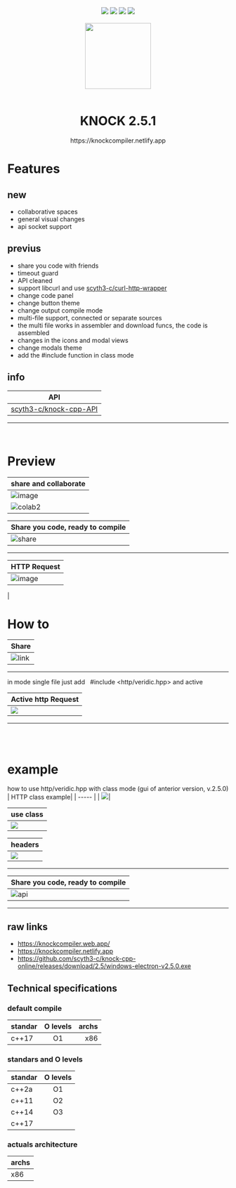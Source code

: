  <div align="center"> 
   <img src="https://img.shields.io/static/v1?label=version&message=2.6&color=green">
   <img src="https://img.shields.io/static/v1?label=ports&message=electron&color=blue">
   <img src="https://img.shields.io/static/v1?label=licence&message=MIT&color=red">
   <img src="https://img.shields.io/static/v1?label=CONTRIBUTIONS&message=ALL WELCOME&color=green">
 </div>

<br/>

<div align="center">  
  <img src="https://user-images.githubusercontent.com/52190352/209495356-97bc767b-ba87-4614-8baa-38dbe6dfe30f.png" width="150px">
</div>

<br/>


<div align="center">
 
 <h1>KNOCK 2.5.1 </h1>
  https://knockcompiler.netlify.app
 
</div>

# Features

## new

- collaborative spaces
- general visual changes
- api socket support

## previus

- share you code with friends
- timeout guard 
- API cleaned
- support libcurl and use [scyth3-c/curl-http-wrapper](https://github.com/scyth3-c/curl-http-wrapper)
- change code panel
- change button theme
- change output compile mode
- multi-file support, connected or separate sources
- the multi file works in assembler and download funcs, the code is assembled
- changes in the icons and modal views
- change modals theme
- add the #include function in class mode

## info

| API|
| -----  |
| [scyth3-c/knock-cpp-API](https://github.com/scyth3-c/knock-cpp-API) |
<hr/>

<br/>

# Preview

| share and collaborate |
| -----                 |
| ![image](https://github.com/scyth3-c/knock-cpp-online/assets/52190352/e9bead79-2f01-4c8b-8ce0-4292938920b9) |
| ![colab2](https://github.com/scyth3-c/knock-cpp-online/assets/52190352/f5f300d7-d959-4265-8481-90c78b916f28)|



| Share you code, ready to compile|
| -----                           |
| ![share](https://user-images.githubusercontent.com/52190352/236729138-83a07d13-125c-4a02-b268-03d5a53b2c57.png)|

<hr/>


| HTTP Request |
| -----                           |
| ![image](https://github.com/scyth3-c/knock-cpp-online/assets/52190352/477752a3-9cbc-402c-8789-f464958cadc4) |
 |


# How to


| Share |
| ----- |
|![link](https://github.com/scyth3-c/knock-cpp-online/assets/52190352/60d032b9-f86c-4226-98ae-784c085bd242)|


<hr/>

in mode single file just add  &nbsp;  #include	&#60;http/veridic.hpp&#62; and active

| Active http Request  |
| -----                |
|<img src="https://user-images.githubusercontent.com/52190352/209495970-ca531fed-c5e4-4660-bd33-d30e49bfba24.png" widt="500px"/>|
  
  <hr/>
  <br/>
  <br/>

# example
 
how to use http/veridic.hpp with class mode  (gui of anterior version, v.2.5.0)
| HTTP class example|
| -----             |
| <img src="https://github.com/scyth3-c/knock-cpp-online/assets/52190352/0ae991c4-efa7-4230-9c05-3086a9a2b4ce" widt="800px"/>|


| use class |
| -----     |
| <img src="https://user-images.githubusercontent.com/52190352/179639937-19a9a220-435d-4ea8-832f-32d755c22d30.png" widt="400px"/> |


| headers |
| -----   |
| <img src="https://github.com/scyth3-c/knock-cpp-online/assets/52190352/abb7cb90-3542-40f4-b5af-e53f43ee1389" widt="400px"/>|

<hr/>

| Share you code, ready to compile|
| -----                           |
| ![api](https://user-images.githubusercontent.com/52190352/179642907-5fdbb09e-bb55-4a63-b17f-7603db57a29c.png)|


<hr/>

## raw links

- https://knockcompiler.web.app/
- https://knockcompiler.netlify.app
- https://github.com/scyth3-c/knock-cpp-online/releases/download/2.5/windows-electron-v2.5.0.exe


## Technical specifications

### default compile

| standar          | O levels       | archs         |
| :---             |     :---:      |          ---: |
| c++17            |    O1          |   x86         |

### standars and O levels

| standar          | O levels       |
| :---             |     :---:      |
| c++2a            |    O1          |
| c++11            |    O2          |
| c++14            |    O3          |
| c++17            |                |


### actuals architecture

| archs            | 
| :---             | 
|  x86             |
